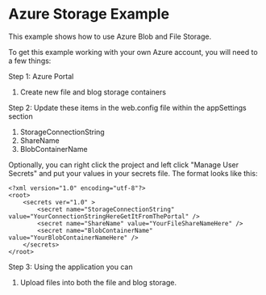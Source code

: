 ﻿# Azure Storage Example

This example shows how to use Azure Blob and File Storage.

To get this example working with your own Azure account, you will need to a few things:

Step 1: Azure Portal
1. Create new file and blog storage containers

Step 2: Update these items in the web.config file within the appSettings section
1. StorageConnectionString 
1. ShareName
1. BlobContainerName

Optionally, you can right click the project and left click "Manage User Secrets" and put your values in your secrets file.  The format looks like this:
```
<?xml version="1.0" encoding="utf-8"?>
<root>
	<secrets ver="1.0" >
		<secret name="StorageConnectionString" value="YourConnectionStringHereGetItFromThePortal" />
		<secret name="ShareName" value="YourFileShareNameHere" />
		<secret name="BlobContainerName" value="YourBlobContainerNameHere" />
	</secrets>
</root>
```

Step 3: Using the application you can 
1. Upload files into both the file and blog storage.

